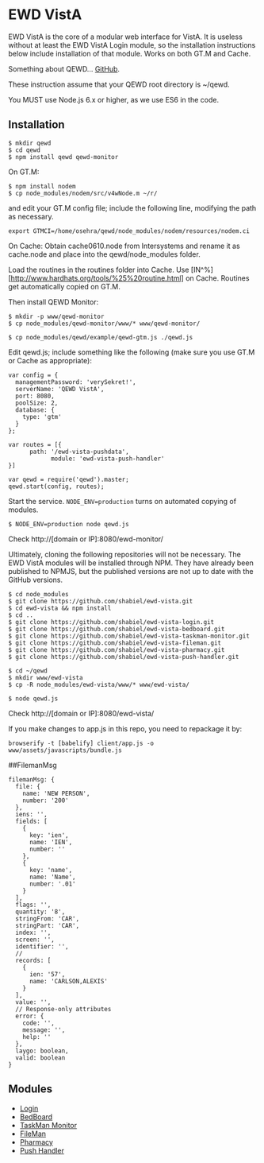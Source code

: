 # EWD VistA

EWD VistA is the core of a modular web interface for VistA. It is useless without at least the EWD VistA Login module, so the installation instructions below include installation of that module. Works on both GT.M and Cache.

Something about QEWD... [GitHub](https://github.com/robtweed/qewd).

These instruction assume that your QEWD root directory is ~/qewd.

You MUST use Node.js 6.x or higher, as we use ES6 in the code.

## Installation

````
$ mkdir qewd
$ cd qewd
$ npm install qewd qewd-monitor
````

On GT.M:
```
$ npm install nodem
$ cp node_modules/nodem/src/v4wNode.m ~/r/
```

and edit your GT.M config file; include the following line, modifying the path as necessary.

````
export GTMCI=/home/osehra/qewd/node_modules/nodem/resources/nodem.ci
````

On Cache: Obtain cache0610.node from Intersystems and rename it as cache.node and place into the qewd/node\_modules folder.

Load the routines in the routines folder into Cache. Use [IN^%][http://www.hardhats.org/tools/%25%20routine.html] on Cache. Routines get automatically copied on GT.M.

Then install QEWD Monitor:

````
$ mkdir -p www/qewd-monitor
$ cp node_modules/qewd-monitor/www/* www/qewd-monitor/

$ cp node_modules/qewd/example/qewd-gtm.js ./qewd.js
````

Edit qewd.js; include something like the following (make sure you use GT.M or Cache as appropriate):

````
var config = {
  managementPassword: 'verySekret!',
  serverName: 'QEWD VistA',
  port: 8080,
  poolSize: 2,
  database: {
    type: 'gtm'
  }
};

var routes = [{
      path: '/ewd-vista-pushdata',
            module: 'ewd-vista-push-handler'
}]

var qewd = require('qewd').master;
qewd.start(config, routes);

````

Start the service. `NODE_ENV=production` turns on automated copying of modules.

````
$ NODE_ENV=production node qewd.js
````

Check http://[domain or IP]:8080/ewd-monitor/

Ultimately, cloning the following repositories will not be necessary. The EWD VistA modules will be installed through NPM. They have already been published to NPMJS, but the published versions are not up to date with the GitHub versions.

````
$ cd node_modules
$ git clone https://github.com/shabiel/ewd-vista.git
$ cd ewd-vista && npm install
$ cd ..
$ git clone https://github.com/shabiel/ewd-vista-login.git
$ git clone https://github.com/shabiel/ewd-vista-bedboard.git
$ git clone https://github.com/shabiel/ewd-vista-taskman-monitor.git
$ git clone https://github.com/shabiel/ewd-vista-fileman.git
$ git clone https://github.com/shabiel/ewd-vista-pharmacy.git
$ git clone https://github.com/shabiel/ewd-vista-push-handler.git

$ cd ~/qewd
$ mkdir www/ewd-vista
$ cp -R node_modules/ewd-vista/www/* www/ewd-vista/

$ node qewd.js
````

Check http://[domain or IP]:8080/ewd-vista/

If you make changes to app.js in this repo, you need to repackage it by:

```
browserify -t [babelify] client/app.js -o www/assets/javascripts/bundle.js
```

##FilemanMsg

````
filemanMsg: {
  file: {
    name: 'NEW PERSON',
    number: '200'
  },
  iens: '',
  fields: [
    {
      key: 'ien',
      name: 'IEN',
      number: ''
    },
    {
      key: 'name',
      name: 'Name',
      number: '.01'
    }
  ],
  flags: '',
  quantity: '8',
  stringFrom: 'CAR',
  stringPart: 'CAR',
  index: '',
  screen: '',
  identifier: '',
  //
  records: [
    {
      ien: '57',
      name: 'CARLSON,ALEXIS'
    }
  ],
  value: '',
  // Response-only attributes
  error: {
    code: '',
    message: '',
    help: ''
  },
  laygo: boolean,
  valid: boolean
}
````

## Modules

* [Login](https://github.com/shabiel/ewd-vista-login)
* [BedBoard](https://github.com/shabiel/ewd-vista-bedboard)
* [TaskMan Monitor](https://github.com/shabiel/ewd-taskman-monitor)
* [FileMan](https://github.com/shabiel/ewd-vista-fileman)
* [Pharmacy](https://github.com/shabiel/ewd-vista-pharmacy)
* [Push Handler](https://github.com/shabiel/ewd-vista-push-handler)
